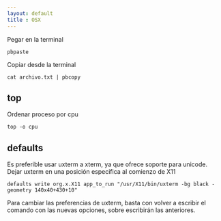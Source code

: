 ```yaml
--- 
layout: default
title : OSX
---
```

Pegar en la terminal 
	
	pbpaste

Copiar desde la terminal 

	cat archivo.txt | pbcopy 

## top 

Ordenar proceso por cpu 

	top -o cpu

## defaults 

Es preferible usar uxterm a xterm, ya que ofrece soporte para unicode.  
Dejar uxterm en una posición especifica al comienzo de X11  

	defaults write org.x.X11 app_to_run "/usr/X11/bin/uxterm -bg black -geometry 140x40+430+10"

Para cambiar las preferencias de uxterm, basta con volver a escribir el comando con las nuevas opciones, sobre escribirán las anteriores.
